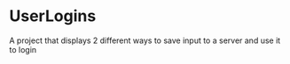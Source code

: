 # UserLogins
A project that displays 2 different ways to save input to a server and use it to login
